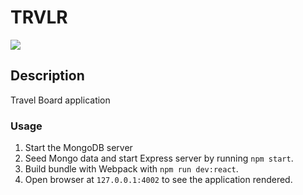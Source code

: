 # TRVLR

![](https://media.giphy.com/media/9Vx0un4MaaOJIhYpRa/giphy.gif)

## Description

Travel Board application

### Usage

1. Start the MongoDB server
2. Seed Mongo data and start Express server by running `npm start`.
3. Build bundle with Webpack with `npm run dev:react`.
4. Open browser at `127.0.0.1:4002` to see the application rendered.